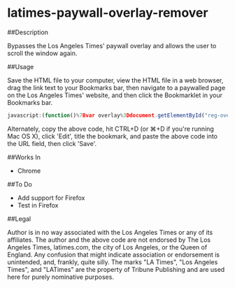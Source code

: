 # latimes-paywall-overlay-remover

##Description

Bypasses the Los Angeles Times' paywall overlay and allows the user to scroll the window again.

##Usage

Save the HTML file to your computer, view the HTML file in a web browser, drag the link text to your Bookmarks bar,
then navigate to a paywalled page on the Los Angeles Times' website, and then click the Bookmarklet in your Bookmarks bar.

```javascript
javascript:(function()%7Bvar overlay%3Ddocument.getElementById("reg-overlay")%3Bvar bodyElement%3Ddocument.getElementsByTagName("BODY")%5B0%5D%3Bvar htmlElement%3Ddocument.getElementsByTagName("HTML")%5B0%5D%3Boverlay.parentNode.removeChild(overlay)%3BbodyElement.style.overflow%3D"auto"%3BhtmlElement.style.overflow%3D"auto"%3B%7D)()%3B;
```

Alternately, copy the above code, hit CTRL+D (or &#8984;+D if you're running Mac OS X), click 'Edit', title the bookmark, and paste the above code into the URL field, then click 'Save'.

##Works In

- Chrome

##To Do

- Add support for Firefox
- Test in Firefox

##Legal

Author is in no way associated with the Los Angeles Times or any of its affiliates. The author and the above code are not endorsed by The Los Angeles Times, latimes.com, the city of Los Angeles, or the Queen of England. Any confusion that might indicate association or endorsement is unintended, and, frankly, quite silly. The marks "LA Times", "Los Angeles Times", and "LATimes" are the property of Tribune Publishing and are used here for purely nominative purposes.